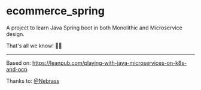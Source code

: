 # ecommerce_spring

A project to learn Java Spring boot in both Monolithic and Microservice design.

That's all we know! 👨‍💻



------
Based on:
https://leanpub.com/playing-with-java-microservices-on-k8s-and-ocp

Thanks to:
[@Nebrass](https://github.com/nebrass)
